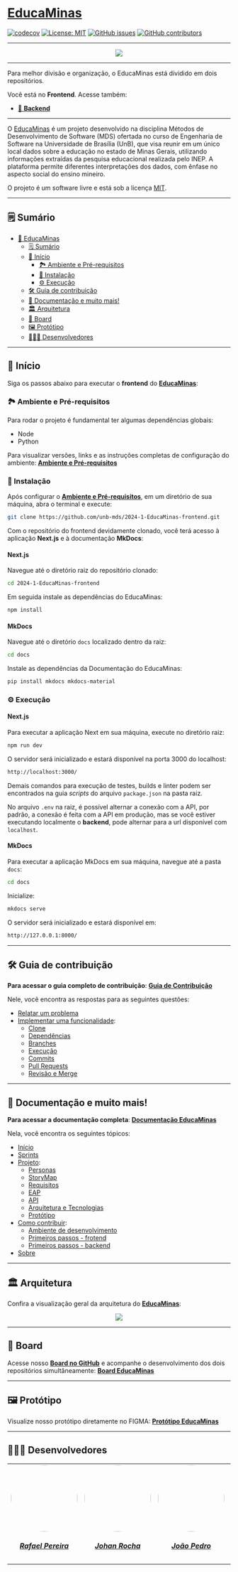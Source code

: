 # [EducaMinas](https://educaminas.vercel.app/)

[![codecov](https://codecov.io/gh/unb-mds/2024-1-EducaMinas-frontend/graph/badge.svg?token=at49y3q164)](https://codecov.io/gh/unb-mds/2024-1-EducaMinas-frontend)
[![License: MIT](https://img.shields.io/badge/License-MIT-yellow.svg)](./LICENSE)
[![GitHub issues](https://img.shields.io/github/issues/unb-mds/2024-1-EducaMinas-frontend)](https://img.shields.io/github/issues/unb-mds/2024-1-EducaMinas-frontend)
[![GitHub contributors](https://img.shields.io/github/contributors/unb-mds/2024-1-EducaMinas-frontend)](https://img.shields.io/github/contributors/unb-mds/2024-1-EducaMinas-backend)

---

<div align="center">
    <img src="./docs/docs/assets/logo.png"/>
</div>


---

Para melhor divisão e organização, o EducaMinas está dividido em dois repositórios.

Você está no **Frontend**. Acesse também:

- [🤖 **Backend**](https://github.com/unb-mds/2024-1-EducaMinas-backend)

---

O [EducaMinas](https://educaminas.vercel.app/) é um projeto desenvolvido na disciplina Métodos de Desenvolvimento de Software (MDS) ofertada no curso de Engenharia de Software na Universidade de Brasília (UnB), que visa reunir em um único local dados sobre a educação no estado de Minas Gerais, utilizando informações extraídas da pesquisa educacional realizada pelo INEP. A plataforma permite diferentes interpretações dos dados, com ênfase no aspecto social do ensino mineiro.

O projeto é um software livre e está sob a licença [MIT](./LICENSE).

---

## 🗒️ Sumário

- [🚩 EducaMinas](#educaminas)
  - [🗒️ Sumário](#-sumário)
  - [🏁 Início](#-início)
    - [🏞️ Ambiente e Pré-requisitos](#️-ambiente-e-pré-requisitos)
    - [📲 Instalação](#-instalação)
    - [⚙️ Execução](#️-execução)
  - [🛠️ Guia de contribuição](#️-guia-de-contribuição)
  - [📒 Documentação e muito mais!](#-documentação-e-muito-mais)
  - [🏛️ Arquitetura](#️-arquitetura)
  - [📆 Board](#-board)
  - [🖼️ Protótipo](#-protótipo)
  - [🧑🏽‍💻 Desenvolvedores](#-desenvolvedores)


---

## 🏁 Início

Siga os passos abaixo para executar o **frontend** do [**EducaMinas**](https://educaminas.vercel.app/):

### 🏞️ Ambiente e Pré-requisitos

Para rodar o projeto é fundamental ter algumas dependências globais:

- Node
- Python

Para visualizar versões, links e as instruções completas de configuração do ambiente: [**Ambiente e Pré-requisitos**](https://unb-mds.github.io/2024-1-EducaMinas-frontend/environment/)


### 📲 Instalação

Após configurar o [**Ambiente e Pré-requisitos**](https://unb-mds.github.io/2024-1-EducaMinas-frontend/environment/), em um diretório de sua máquina, abra o terminal e execute:

```bash
git clone https://github.com/unb-mds/2024-1-EducaMinas-frontend.git
```

Com o repositório do frontend devidamente clonado, você terá acesso à aplicação **Next.js** e à documentação **MkDocs**:

#### **Next.js**

Navegue até o diretório raiz do repositório clonado:

```bash
cd 2024-1-EducaMinas-frontend
```
Em seguida instale as dependências do EducaMinas:

```bash
npm install
```

#### **MkDocs**

Navegue até o diretório `docs` localizado dentro da raiz:

```bash
cd docs
```
Instale as dependências da Documentação do EducaMinas:

```bash
pip install mkdocs mkdocs-material
```

### ⚙️ Execução

#### **Next.js**

Para executar a aplicação Next em sua máquina, execute no diretório raiz:

```bash
npm run dev
```
O servidor será inicializado e estará disponível na porta 3000 do localhost:

```bash
http://localhost:3000/
```

Demais comandos para execução de testes, builds e linter podem ser encontrados na guia _scripts_  do arquivo `package.json` na pasta raiz.

No arquivo `.env` na raiz, é possível alternar a conexão com a API, por padrão, a conexão é feita com a API em produção, mas se você estiver executando localmente o **backend**, pode alternar para a url disponível com `localhost`.

#### **MkDocs**

Para executar a aplicação MkDocs em sua máquina, navegue até a pasta `docs`:

```bash
cd docs
```
Inicialize:

```bash
mkdocs serve
```
O servidor será inicializado e estará disponível em:

```bash
http://127.0.0.1:8000/
```
---

## 🛠️ Guia de contribuição

**Para acessar o guia completo de contribuição**: [**Guia de Contribuição**](https://unb-mds.github.io/2024-1-EducaMinas-frontend/contributing-frontend/)

Nele, você encontra as respostas para as seguintes questões:

- [Relatar um problema](https://unb-mds.github.io/2024-1-EducaMinas-frontend/contributing-frontend/)
- [Implementar uma funcionalidade](https://unb-mds.github.io/2024-1-EducaMinas-frontend/contributing-frontend/):
    - [Clone](https://unb-mds.github.io/2024-1-EducaMinas-frontend/contributing-frontend/)
    - [Dependências](https://unb-mds.github.io/2024-1-EducaMinas-frontend/contributing-frontend/)
    - [Branches](https://unb-mds.github.io/2024-1-EducaMinas-frontend/contributing-frontend/)
    - [Execução](https://unb-mds.github.io/2024-1-EducaMinas-frontend/contributing-frontend/)
    - [Commits](https://unb-mds.github.io/2024-1-EducaMinas-frontend/contributing-frontend/)
    - [Pull Requests](https://unb-mds.github.io/2024-1-EducaMinas-frontend/contributing-frontend/)
    - [Revisão e Merge](https://unb-mds.github.io/2024-1-EducaMinas-frontend/contributing-frontend/)

---

## 📒 Documentação e muito mais!

**Para acessar a documentação completa**: [**Documentação EducaMinas**](https://unb-mds.github.io/2024-1-EducaMinas-frontend/)

Nela, você encontra os seguintes tópicos:

- [Início](https://unb-mds.github.io/2024-1-EducaMinas-frontend/)
- [Sprints](https://unb-mds.github.io/2024-1-EducaMinas-frontend/sprints/sprint-0/)
- [Projeto](https://unb-mds.github.io/2024-1-EducaMinas-frontend/project/personas/):
    - [Personas](https://unb-mds.github.io/2024-1-EducaMinas-frontend/project/personas/)
    - [StoryMap](https://unb-mds.github.io/2024-1-EducaMinas-frontend/project/storymap/)
    - [Requisitos](https://unb-mds.github.io/2024-1-EducaMinas-frontend/project/requirements/)
    - [EAP](https://unb-mds.github.io/2024-1-EducaMinas-frontend/project/eap/)
    - [API](https://unb-mds.github.io/2024-1-EducaMinas-frontend/project/servicos/)
    - [Arquitetura e Tecnologias](https://unb-mds.github.io/2024-1-EducaMinas-frontend/project/arquitetura/)
    - [Protótipo](https://unb-mds.github.io/2024-1-EducaMinas-frontend/project/prototipo/)
- [Como contribuir](https://unb-mds.github.io/2024-1-EducaMinas-frontend/environment/):
    - [Ambiente de desenvolvimento](https://unb-mds.github.io/2024-1-EducaMinas-frontend/environment/)
    - [Primeiros passos - frotend](https://unb-mds.github.io/2024-1-EducaMinas-frontend/contributing-frontend/)
    - [Primeiros passos - backend](https://unb-mds.github.io/2024-1-EducaMinas-frontend/contributing-backend/)
- [Sobre](https://unb-mds.github.io/2024-1-EducaMinas-frontend/about/)

---

## 🏛️ Arquitetura

Confira a visualização geral da arquitetura do [**EducaMinas**](https://educaminas.vercel.app):

<div align="center">
    <img src="./docs/docs/assets/arq.png"/>
</div>

---

## 📆 Board

Acesse nosso [**Board no GitHub**](https://github.com/orgs/unb-mds/projects/22/views/2) e acompanhe o desenvolvimento dos dois repositórios simultâneamente: [**Board EducaMinas**](https://github.com/orgs/unb-mds/projects/22/views/2)

---

## 🖼️ Protótipo

Visualize nosso protótipo diretamente no FIGMA: [**Protótipo EducaMinas**](https://www.figma.com/proto/S3GrGX5HUojoKvHAnFNiXy/EducaMinas?type=design&node-id=1-3&t=5Cn41AoersmZdQp3-0&scaling=scale-down&page-id=0%3A1)

---

## 🧑🏽‍💻 Desenvolvedores

<center>
<table style="margin-left: auto; margin-right: auto;">
    <tr>
        <td align="center">
            <a href="https://github.com/rafgpereira">
                <img style="border-radius: 50%;" src="https://avatars.githubusercontent.com/u/81361524?v=4" width="150px;"/>
                <h5 class="text-center">Rafael Pereira</h5>
            </a>
        </td>
        <td align="center">
            <a href="https://github.com/johan-rocha">
                <img style="border-radius: 50%;" src="https://avatars.githubusercontent.com/u/104279524?v=4" width="150px;"/>
                <h5 class="text-center">Johan Rocha</h5>
            </a>
        </td>
        <td align="center">
            <a href="https://github.com/JoaoPedrooSS">
                <img style="border-radius: 50%;" src="https://avatars.githubusercontent.com/u/130873951?v=4" width="150px;"/>
                <h5 class="text-center">João Pedro</h5>
            </a>
        </td>
        </td>
        <td align="center">
            <a href="https://github.com/jlucasiqueira">
                <img style="border-radius: 50%;" src="https://avatars.githubusercontent.com/u/143570377?v=4" width="150px;"/>
                <h5 class="text-center">João Lucas</h5>
            </a>
        </td>
        <td align="center">
            <a href="https://github.com/dudupaz">
                <img style="border-radius: 50%;" src="https://avatars.githubusercontent.com/u/122990784?v=4" width="150px;"/>
                <h5 class="text-center">Carlos Eduardo</h5>
            </a>
        </td>
          <td align="center">
            <a href="https://github.com/DanielFsR">
                <img style="border-radius: 50%;" src="https://avatars.githubusercontent.com/u/118537519?v=4" width="150px;"/>
                <h5 class="text-center">Daniel Ferreira</h5>
            </a>
        </td>
</table>
</center>
